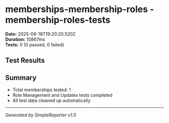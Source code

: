 # memberships-membership-roles - membership-roles-tests

**Date:** 2025-06-18T19:20:20.520Z  
**Duration:** 10867ms  
**Tests:** 0 (0 passed, 0 failed)

## Test Results



## Summary

- Total memberships tested: 1
- Role Management and Updates tests completed
- All test data cleaned up automatically

---
*Generated by SimpleReporter v1.0*
